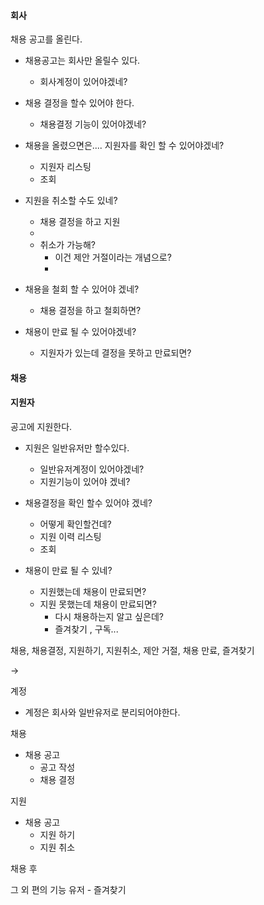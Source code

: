 #### 회사
채용 공고를 올린다.
- 채용공고는 회사만 올릴수 있다.
     - 회사계정이 있어야겠네?

- 채용 결정을 할수 있어야 한다.
   - 채용결정 기능이 있어야겠네?
   
- 채용을 올렸으면은.... 지원자를 확인 할 수 있어야겠네?
   - 지원자 리스팅
   - 조회

- 지원을 취소할 수도 있네?
   - 채용 결정을 하고 지원
   - 
   - 취소가 가능해?
      - 이건 제안 거절이라는 개념으로?
      - 

- 채용을 철회 할 수 있어야 겠네?
   - 채용 결정을 하고 철회하면?

- 채용이 만료 될 수 있어야겠네?
   - 지원자가 있는데 결정을 못하고 만료되면?
#### 채용 

#### 지원자
공고에 지원한다.

- 지원은 일반유저만 할수있다.
   - 일반유저계정이 있어야겠네?
   - 지원기능이 있어야 겠네?
   
- 채용결정을 확인 할수 있어야 겠네?
   - 어떻게 확인할건데?
   - 지원 이력 리스팅
   - 조회
   
- 채용이 만료 될 수 있네?
   - 지원했는데 채용이 만료되면?
   - 지원 못했는데 채용이 만료되면?
      - 다시 채용하는지 알고 싶은데?
      - 즐겨찾기 , 구독...





채용, 채용결정, 지원하기,  지원취소, 제안 거절, 채용 만료, 즐겨찾기



-> 

계정
   - 계정은 회사와 일반유저로 분리되어야한다.

채용
   - 채용 공고
      - 공고 작성
      - 채용 결정


지원
   - 채용 공고
      - 지원 하기
      - 지원 취소


채용 후 

그 외 편의 기능
   유저
      - 즐겨찾기
   